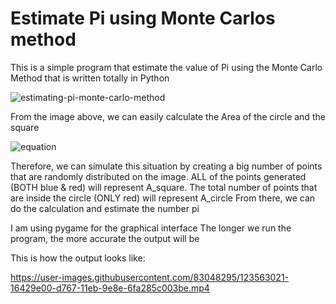 # Estimate Pi using Monte Carlos method

This is a simple program that estimate the value of Pi using the Monte Carlo Method that is written totally in Python

![estimating-pi-monte-carlo-method](https://user-images.githubusercontent.com/83048295/116643492-0c96e880-a926-11eb-89eb-1fbbc41aca95.png)

From the image above, we can easily calculate the Area of the circle and the square

![equation](https://user-images.githubusercontent.com/83048295/161923210-8cbd2110-cfca-48c3-91b8-6f5366901c73.svg)

Therefore, we can simulate this situation by creating a big number of points that are randomly distributed on the image.
ALL of the points generated (BOTH blue & red) will represent A_square. 
The total number of points that are inside the circle (ONLY red) will represent A_circle
From there, we can do the calculation and estimate the number pi

I am using pygame for the graphical interface
The longer we run the program, the more accurate the output will be

This is how the output looks like:

https://user-images.githubusercontent.com/83048295/123563021-16429e00-d767-11eb-9e8e-6fa285c003be.mp4

